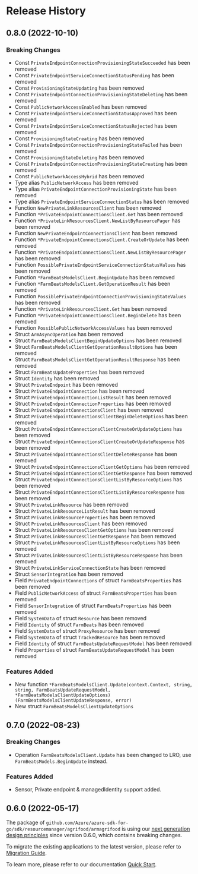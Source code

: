 # Release History

## 0.8.0 (2022-10-10)
### Breaking Changes

- Const `PrivateEndpointConnectionProvisioningStateSucceeded` has been removed
- Const `PrivateEndpointServiceConnectionStatusPending` has been removed
- Const `ProvisioningStateUpdating` has been removed
- Const `PrivateEndpointConnectionProvisioningStateDeleting` has been removed
- Const `PublicNetworkAccessEnabled` has been removed
- Const `PrivateEndpointServiceConnectionStatusApproved` has been removed
- Const `PrivateEndpointServiceConnectionStatusRejected` has been removed
- Const `ProvisioningStateCreating` has been removed
- Const `PrivateEndpointConnectionProvisioningStateFailed` has been removed
- Const `ProvisioningStateDeleting` has been removed
- Const `PrivateEndpointConnectionProvisioningStateCreating` has been removed
- Const `PublicNetworkAccessHybrid` has been removed
- Type alias `PublicNetworkAccess` has been removed
- Type alias `PrivateEndpointConnectionProvisioningState` has been removed
- Type alias `PrivateEndpointServiceConnectionStatus` has been removed
- Function `NewPrivateLinkResourcesClient` has been removed
- Function `*PrivateEndpointConnectionsClient.Get` has been removed
- Function `*PrivateLinkResourcesClient.NewListByResourcePager` has been removed
- Function `NewPrivateEndpointConnectionsClient` has been removed
- Function `*PrivateEndpointConnectionsClient.CreateOrUpdate` has been removed
- Function `*PrivateEndpointConnectionsClient.NewListByResourcePager` has been removed
- Function `PossiblePrivateEndpointServiceConnectionStatusValues` has been removed
- Function `*FarmBeatsModelsClient.BeginUpdate` has been removed
- Function `*FarmBeatsModelsClient.GetOperationResult` has been removed
- Function `PossiblePrivateEndpointConnectionProvisioningStateValues` has been removed
- Function `*PrivateLinkResourcesClient.Get` has been removed
- Function `*PrivateEndpointConnectionsClient.BeginDelete` has been removed
- Function `PossiblePublicNetworkAccessValues` has been removed
- Struct `ArmAsyncOperation` has been removed
- Struct `FarmBeatsModelsClientBeginUpdateOptions` has been removed
- Struct `FarmBeatsModelsClientGetOperationResultOptions` has been removed
- Struct `FarmBeatsModelsClientGetOperationResultResponse` has been removed
- Struct `FarmBeatsUpdateProperties` has been removed
- Struct `Identity` has been removed
- Struct `PrivateEndpoint` has been removed
- Struct `PrivateEndpointConnection` has been removed
- Struct `PrivateEndpointConnectionListResult` has been removed
- Struct `PrivateEndpointConnectionProperties` has been removed
- Struct `PrivateEndpointConnectionsClient` has been removed
- Struct `PrivateEndpointConnectionsClientBeginDeleteOptions` has been removed
- Struct `PrivateEndpointConnectionsClientCreateOrUpdateOptions` has been removed
- Struct `PrivateEndpointConnectionsClientCreateOrUpdateResponse` has been removed
- Struct `PrivateEndpointConnectionsClientDeleteResponse` has been removed
- Struct `PrivateEndpointConnectionsClientGetOptions` has been removed
- Struct `PrivateEndpointConnectionsClientGetResponse` has been removed
- Struct `PrivateEndpointConnectionsClientListByResourceOptions` has been removed
- Struct `PrivateEndpointConnectionsClientListByResourceResponse` has been removed
- Struct `PrivateLinkResource` has been removed
- Struct `PrivateLinkResourceListResult` has been removed
- Struct `PrivateLinkResourceProperties` has been removed
- Struct `PrivateLinkResourcesClient` has been removed
- Struct `PrivateLinkResourcesClientGetOptions` has been removed
- Struct `PrivateLinkResourcesClientGetResponse` has been removed
- Struct `PrivateLinkResourcesClientListByResourceOptions` has been removed
- Struct `PrivateLinkResourcesClientListByResourceResponse` has been removed
- Struct `PrivateLinkServiceConnectionState` has been removed
- Struct `SensorIntegration` has been removed
- Field `PrivateEndpointConnections` of struct `FarmBeatsProperties` has been removed
- Field `PublicNetworkAccess` of struct `FarmBeatsProperties` has been removed
- Field `SensorIntegration` of struct `FarmBeatsProperties` has been removed
- Field `SystemData` of struct `Resource` has been removed
- Field `Identity` of struct `FarmBeats` has been removed
- Field `SystemData` of struct `ProxyResource` has been removed
- Field `SystemData` of struct `TrackedResource` has been removed
- Field `Identity` of struct `FarmBeatsUpdateRequestModel` has been removed
- Field `Properties` of struct `FarmBeatsUpdateRequestModel` has been removed

### Features Added

- New function `*FarmBeatsModelsClient.Update(context.Context, string, string, FarmBeatsUpdateRequestModel, *FarmBeatsModelsClientUpdateOptions) (FarmBeatsModelsClientUpdateResponse, error)`
- New struct `FarmBeatsModelsClientUpdateOptions`


## 0.7.0 (2022-08-23)
### Breaking Changes

- Operation `FarmBeatsModelsClient.Update` has been changed to LRO, use `FarmBeatsModels.BeginUpdate` instead.

### Features Added

- Sensor, Private endpoint & managedIdentity support added.

## 0.6.0 (2022-05-17)

The package of `github.com/Azure/azure-sdk-for-go/sdk/resourcemanager/agrifood/armagrifood` is using our [next generation design principles](https://azure.github.io/azure-sdk/general_introduction.html) since version 0.6.0, which contains breaking changes.

To migrate the existing applications to the latest version, please refer to [Migration Guide](https://aka.ms/azsdk/go/mgmt/migration).

To learn more, please refer to our documentation [Quick Start](https://aka.ms/azsdk/go/mgmt).
